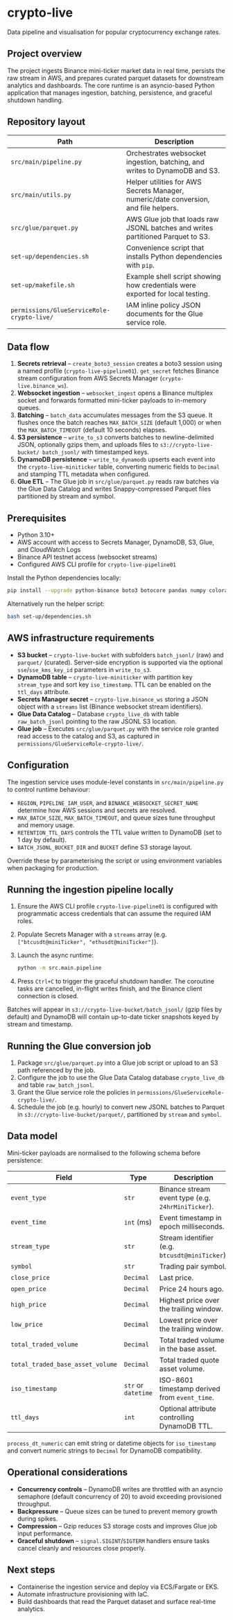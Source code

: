 # crypto-live

Data pipeline and visualisation for popular cryptocurrency exchange rates.

## Project overview

The project ingests Binance mini-ticker market data in real time, persists the
raw stream in AWS, and prepares curated parquet datasets for downstream
analytics and dashboards. The core runtime is an asyncio-based Python
application that manages ingestion, batching, persistence, and graceful
shutdown handling.

<!-- TODO: Add an architecture diagram that shows the flow between Binance, the
pipeline container, DynamoDB, S3, Glue, and the visualisation layer. -->

## Repository layout

| Path | Description |
| --- | --- |
| `src/main/pipeline.py` | Orchestrates websocket ingestion, batching, and writes to DynamoDB and S3. |
| `src/main/utils.py` | Helper utilities for AWS Secrets Manager, numeric/date conversion, and file helpers. |
| `src/glue/parquet.py` | AWS Glue job that loads raw JSONL batches and writes partitioned Parquet to S3. |
| `set-up/dependencies.sh` | Convenience script that installs Python dependencies with `pip`. |
| `set-up/makefile.sh` | Example shell script showing how credentials were exported for local testing. |
| `permissions/GlueServiceRole-crypto-live/` | IAM inline policy JSON documents for the Glue service role. |

<!-- TODO: Replace `set-up/makefile.sh` with a safer example that uses
placeholder credentials and clarify how to manage secrets securely. -->

## Data flow

1. **Secrets retrieval** – `create_boto3_session` creates a boto3 session using
a named profile (`crypto-live-pipeline01`). `get_secret` fetches Binance stream
configuration from AWS Secrets Manager (`crypto-live.binance_ws`).
2. **Websocket ingestion** – `websocket_ingest` opens a Binance multiplex
socket and forwards formatted mini-ticker payloads to in-memory queues.
3. **Batching** – `batch_data` accumulates messages from the S3 queue. It
flushes once the batch reaches `MAX_BATCH_SIZE` (default 1,000) or when the
`MAX_BATCH_TIMEOUT` (default 10 seconds) elapses.
4. **S3 persistence** – `write_to_s3` converts batches to newline-delimited
JSON, optionally gzips them, and uploads files to `s3://crypto-live-bucket/
batch_jsonl/` with timestamped keys.
5. **DynamoDB persistence** – `write_to_dynamodb` upserts each event into the
`crypto-live-miniticker` table, converting numeric fields to `Decimal` and
stamping TTL metadata when configured.
6. **Glue ETL** – The Glue job in `src/glue/parquet.py` reads raw batches via
the Glue Data Catalog and writes Snappy-compressed Parquet files partitioned by
stream and symbol.

## Prerequisites

* Python 3.10+
* AWS account with access to Secrets Manager, DynamoDB, S3, Glue, and CloudWatch
  Logs
* Binance API testnet access (websocket streams)
* Configured AWS CLI profile for `crypto-live-pipeline01`

Install the Python dependencies locally:

```bash
pip install --upgrade python-binance boto3 botocore pandas numpy colorama
```

Alternatively run the helper script:

```bash
bash set-up/dependencies.sh
```

<!-- TODO: Document the recommended virtual environment strategy (e.g. pyenv,
conda, or Poetry) for local development. -->

## AWS infrastructure requirements

* **S3 bucket** – `crypto-live-bucket` with subfolders `batch_jsonl/` (raw) and
  `parquet/` (curated). Server-side encryption is supported via the optional
  `sse`/`sse_kms_key_id` parameters in `write_to_s3`.
* **DynamoDB table** – `crypto-live-miniticker` with partition key
  `stream_type` and sort key `iso_timestamp`. TTL can be enabled on the
  `ttl_days` attribute.
* **Secrets Manager secret** – `crypto-live.binance_ws` storing a JSON object
  with a `streams` list (Binance websocket stream identifiers).
* **Glue Data Catalog** – Database `crypto_live_db` with table `raw_batch_jsonl`
  pointing to the raw JSONL S3 location.
* **Glue job** – Executes `src/glue/parquet.py` with the service role granted
  read access to the catalog and S3, as captured in
  `permissions/GlueServiceRole-crypto-live/`.

<!-- TODO: Expand with step-by-step provisioning instructions for each AWS
resource (console + Terraform/CloudFormation guidance). -->

## Configuration

The ingestion service uses module-level constants in `src/main/pipeline.py` to
control runtime behaviour:

* `REGION`, `PIPELINE_IAM_USER`, and `BINANCE_WEBSOCKET_SECRET_NAME` determine
  how AWS sessions and secrets are resolved.
* `MAX_BATCH_SIZE`, `MAX_BATCH_TIMEOUT`, and queue sizes tune throughput and
  memory usage.
* `RETENTION_TTL_DAYS` controls the TTL value written to DynamoDB (set to 1 day
  by default).
* `BATCH_JSONL_BUCKET_DIR` and `BUCKET` define S3 storage layout.

Override these by parameterising the script or using environment variables when
packaging for production.

<!-- TODO: Decide on the final configuration mechanism (env vars, config file,
or CLI arguments) before productionising. -->

## Running the ingestion pipeline locally

1. Ensure the AWS CLI profile `crypto-live-pipeline01` is configured with
   programmatic access credentials that can assume the required IAM roles.
2. Populate Secrets Manager with a `streams` array (e.g.
   `["btcusdt@miniTicker", "ethusdt@miniTicker"]`).
3. Launch the async runtime:

   ```bash
   python -m src.main.pipeline
   ```

4. Press `Ctrl+C` to trigger the graceful shutdown handler. The coroutine tasks
   are cancelled, in-flight writes finish, and the Binance client connection is
   closed.

Batches will appear in `s3://crypto-live-bucket/batch_jsonl/` (gzip files by
default) and DynamoDB will contain up-to-date ticker snapshots keyed by stream
and timestamp.

<!-- TODO: Capture runtime logs and metrics expectations (e.g. CloudWatch log
streams, custom metrics) for operations playbooks. -->

## Running the Glue conversion job

1. Package `src/glue/parquet.py` into a Glue job script or upload to an S3 path
   referenced by the job.
2. Configure the job to use the Glue Data Catalog database `crypto_live_db` and
   table `raw_batch_jsonl`.
3. Grant the Glue service role the policies in
   `permissions/GlueServiceRole-crypto-live/`.
4. Schedule the job (e.g. hourly) to convert new JSONL batches to Parquet in
   `s3://crypto-live-bucket/parquet/`, partitioned by `stream` and `symbol`.

<!-- TODO: Add screenshots from the AWS Glue console showing the job settings
and successful run history. -->

## Data model

Mini-ticker payloads are normalised to the following schema before persistence:

| Field | Type | Description |
| --- | --- | --- |
| `event_type` | `str` | Binance stream event type (e.g. `24hrMiniTicker`). |
| `event_time` | `int` (ms) | Event timestamp in epoch milliseconds. |
| `stream_type` | `str` | Stream identifier (e.g. `btcusdt@miniTicker`). |
| `symbol` | `str` | Trading pair symbol. |
| `close_price` | `Decimal` | Last price. |
| `open_price` | `Decimal` | Price 24 hours ago. |
| `high_price` | `Decimal` | Highest price over the trailing window. |
| `low_price` | `Decimal` | Lowest price over the trailing window. |
| `total_traded_volume` | `Decimal` | Total traded volume in the base asset. |
| `total_traded_base_asset_volume` | `Decimal` | Total traded quote asset volume. |
| `iso_timestamp` | `str` or `datetime` | ISO-8601 timestamp derived from `event_time`. |
| `ttl_days` | `int` | Optional attribute controlling DynamoDB TTL. |

`process_dt_numeric` can emit string or datetime objects for `iso_timestamp`
and convert numeric strings to `Decimal` for DynamoDB compatibility.

## Operational considerations

* **Concurrency controls** – DynamoDB writes are throttled with an asyncio
  semaphore (default concurrency of 20) to avoid exceeding provisioned
  throughput.
* **Backpressure** – Queue sizes can be tuned to prevent memory growth during
  spikes.
* **Compression** – Gzip reduces S3 storage costs and improves Glue job input
  performance.
* **Graceful shutdown** – `signal.SIGINT`/`SIGTERM` handlers ensure tasks cancel
  cleanly and resources close properly.

<!-- TODO: Align on alerting thresholds (e.g. DynamoDB throttles, S3 error
rates) and integrate with the team's monitoring stack. -->

## Next steps

* Containerise the ingestion service and deploy via ECS/Fargate or EKS.
* Automate infrastructure provisioning with IaC.
* Build dashboards that read the Parquet dataset and surface real-time
  analytics.

<!-- TODO: Provide guidance on the target visualisation stack and embed sample
screenshots once available. -->
